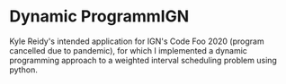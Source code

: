 # Dynamic ProgrammIGN
Kyle Reidy's intended application for IGN's Code Foo 2020 (program cancelled due to pandemic),
for which I implemented a dynamic programming approach to a weighted interval scheduling problem using python.
